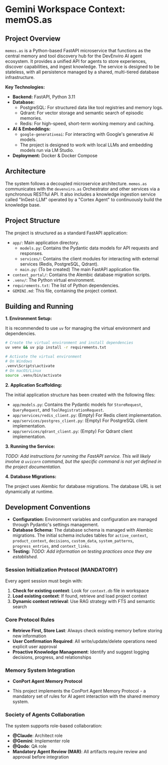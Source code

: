 # Gemini Workspace Context: memOS.as

## Project Overview

`memos.as` is a Python-based FastAPI microservice that functions as the central memory and tool discovery hub for the DevEnviro AI agent ecosystem. It provides a unified API for agents to store experiences, discover capabilities, and ingest knowledge. The service is designed to be stateless, with all persistence managed by a shared, multi-tiered database infrastructure.

**Key Technologies:**

*   **Backend:** FastAPI, Python 3.11
*   **Database:**
    *   PostgreSQL: For structured data like tool registries and memory logs.
    *   Qdrant: For vector storage and semantic search of episodic memories.
    *   Redis: For high-speed, short-term working memory and caching.
*   **AI & Embeddings:**
    *   `google-generativeai`: For interacting with Google's generative AI models.
    *   The project is designed to work with local LLMs and embedding models run via LM Studio.
*   **Deployment:** Docker & Docker Compose

## Architecture

The system follows a decoupled microservice architecture. `memos.as` communicates with the `devenviro.as` Orchestrator and other services via a synchronous RESTful API. It also includes a knowledge ingestion service called "InGest-LLM" operated by a "Cortex Agent" to continuously build the knowledge base.

## Project Structure

The project is structured as a standard FastAPI application:

*   `app/`: Main application directory.
    *   `models.py`: Contains the Pydantic data models for API requests and responses.
    *   `services/`: Contains the client modules for interacting with external services (Redis, PostgreSQL, Qdrant).
    *   `main.py`: (To be created) The main FastAPI application file.
*   `context_portal/`: Contains the Alembic database migration scripts.
*   `.venv/`: The Python virtual environment.
*   `requirements.txt`: The list of Python dependencies.
*   `GEMINI.md`: This file, containing the project context.

## Building and Running

**1. Environment Setup:**

It is recommended to use `uv` for managing the virtual environment and dependencies.

```bash
# Create the virtual environment and install dependencies
uv venv && uv pip install -r requirements.txt

# Activate the virtual environment
# On Windows
.venv\Scripts\activate
# On macOS/Linux
source .venv/bin/activate
```

**2. Application Scaffolding:**

The initial application structure has been created with the following files:
*   `app/models.py`: Contains the Pydantic models for `StoreRequest`, `QueryRequest`, and `ToolRegistrationRequest`.
*   `app/services/redis_client.py`: (Empty) For Redis client implementation.
*   `app/services/postgres_client.py`: (Empty) For PostgreSQL client implementation.
*   `app/services/qdrant_client.py`: (Empty) For Qdrant client implementation.

**3. Running the Service:**

*TODO: Add instructions for running the FastAPI service. This will likely involve a `uvicorn` command, but the specific command is not yet defined in the project documentation.*

**4. Database Migrations:**

The project uses Alembic for database migrations. The database URL is set dynamically at runtime.

## Development Conventions

*   **Configuration:** Environment variables and configuration are managed through Pydantic's settings management.
*   **Database Schema:** The database schema is managed with Alembic migrations. The initial schema includes tables for `active_context`, `product_context`, `decisions`, `custom_data`, `system_patterns`, `progress_entries`, and `context_links`.
*   **Testing:** *TODO: Add information on testing practices once they are established.*

### Session Initialization Protocol (MANDATORY)
Every agent session must begin with:
1. **Check for existing context**: Look for `context.db` file in workspace
2. **Load existing context**: If found, retrieve and load project context
3. **Dynamic context retrieval**: Use RAG strategy with FTS and semantic search

### Core Protocol Rules
- **Retrieve First, Store Last**: Always check existing memory before storing new information
- **User Confirmation Required**: All write/update/delete operations need explicit user approval
- **Proactive Knowledge Management**: Identify and suggest logging decisions, progress, and relationships

### Memory System Integration

-  **ConPort Agent Memory Protocol**

- This project implements the ConPort Agent Memory Protocol - a mandatory set of rules for AI agent interaction with the shared memory system.

### Society of Agents Collaboration
The system supports role-based collaboration:
- **@Claude**: Architect role
- **@Gemini**: Implementer role
- **@Qodo**: QA role
- **Mandatory Agent Review (MAR)**: All artifacts require review and approval before integration
